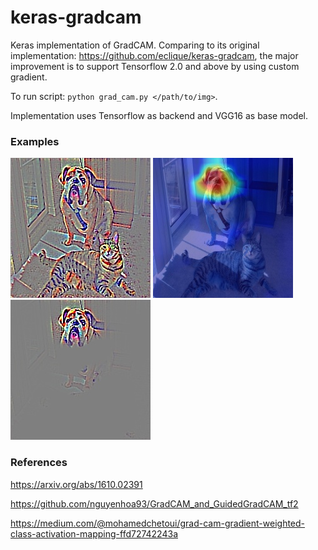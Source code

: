 # keras-gradcam
Keras implementation of GradCAM. Comparing to its original implementation: https://github.com/eclique/keras-gradcam, the major improvement is to support Tensorflow 2.0 and above by using custom gradient. 

To run script: `python grad_cam.py </path/to/img>`.

Implementation uses Tensorflow as backend and VGG16 as base model.

### Examples
![](guided_backprop.jpg)
![](gradcam.jpg)
![](guided_gradcam.jpg)



### References
https://arxiv.org/abs/1610.02391

https://github.com/nguyenhoa93/GradCAM_and_GuidedGradCAM_tf2

https://medium.com/@mohamedchetoui/grad-cam-gradient-weighted-class-activation-mapping-ffd72742243a
